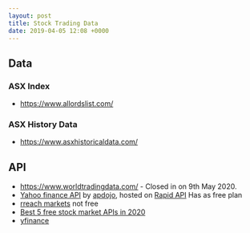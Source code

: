 ```yaml
---
layout: post
title: Stock Trading Data
date: 2019-04-05 12:08 +0000
---
```



## Data

### ASX Index

 - https://www.allordslist.com/

### ASX History Data

 - https://www.asxhistoricaldata.com/




## API

- https://www.worldtradingdata.com/ - Closed in on 9th May 2020.
- [Yahoo finance API](https://rapidapi.com/apidojo/api/yahoo-finance1/endpoints) by [apdojo](https://rapidapi.com/user/apidojo), hosted on [Rapid API](https://rapidapi.com/) Has as free plan
- [rreach markets](https://impliedvolatility.com.au/#/) not free
- [Best 5 free stock market APIs in 2020](https://towardsdatascience.com/best-5-free-stock-market-apis-in-2019-ad91dddec984)
 - [yfinance](https://github.com/ranaroussi/yfinance)
